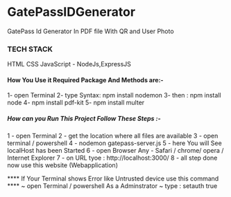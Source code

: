 # GatePassIDGenerator
GatePass Id Generator In PDF file With QR and User Photo

### TECH STACK ###
  HTML 
  CSS
  JavaScript - NodeJs,ExpressJS
  
#### How You Use it Required Package And Methods are:- ####
  1- open Terminal 
  2- type Syntax: npm install nodemon
  3- then : npm install node
  4- npm install pdf-kit
  5- npm install multer
  
##### How can you Run This Project Follow These Steps :- #####
  1 - open Terminal 
  2 - get the location where all files are available 
  3 - open terminal / powershell
  4 - nodemon gatepass-server.js
  5 - here You will See localHost has been Started 
  6 - open Browser Any - Safari / chrome/ opera / Internet Explorer
  7 - on URL tyoe : http://localhost:3000/
  8 - all step done now use this website (Webapplication)
  
  **** If Your Terminal shows Error like Untrusted device use this command ****
      ~ open Terminal / powershell As a Adminstrator 
      ~ type :  setauth true 
      

  
